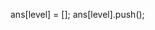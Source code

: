 <!-- 
Tree:
Non-linear structure.
Hierarchical in nature.

Node:
Can have zero or more children.
Has only one parent (except root).
Cannot have cycles: Mean node have only one parent, otherwise it will form cycle (graphs).
Exactly one path exists between any two nodes.
No two parents can share the same child.
Why Tree Data Structures?
Not every type of data can be stored in an array or linked list.
When we need to store hierarchical data, we use trees.

Examples:
File Systems
HTML DOM
Databases
Hierarchical Data Models

Types of Trees:

General Tree: Any number of children.
Binary Tree: At most two children per node.
Binary Search Tree (BST): left < root < right.
Complete Binary Tree: All levels filled except possibly the last.
Full Binary Tree: Each node has 0 or 2 children.
Perfect Binary Tree: Full and all leaves are at the same level.
Balanced Binary Tree: Height is log(n).


Tree Terminology:
Node → A single element in the tree (like a box that holds data).
Parent → A node that has one or more children.
Child → A node that comes directly under another node (its parent).
Sibling → Nodes that share the same parent.
Height → The longest path from a node down to a leaf.
Sub-tree → A smaller tree formed from any node and all its descendants.
Leaf → A node with no children (end point of the tree).

Tree Representation: Using Nodes & Pointers:

Tree Visualisation
        root.val = 1;
        root.left = 2;
        root.right = 3;


What is Tree Traversal? 
Tree traversal is the process of visiting each node in a tree.

Traversal Technique:
Pre-Order Traversal : Root → Left → Right
In-Order Traversal  : Left → Root → Right
Post-Order Traversal:  Left → Right → Root
Order: Traverse Level by Level (Top to Bottom)


Trees : 

The Tree data structure is similar to Linked Lists in that each node contains data and can be linked to other nodes.

We have previously covered data structures like Arrays, Linked Lists, Stacks, and Queues. These are all linear structures, which means that each element follows directly after another in a sequence. Trees however, are different. In a Tree, a single element can have multiple 'next' elements, allowing the data structure to branch out in various directions.

Benefits of Binary Trees over Arrays and Linked Lists:

Arrays : 
        - Good at: Finding an element quickly if you know its position (like “give me the 700th element”).
        - Bad at: Adding or removing elements, because all other elements may need to be shifted around.

Linked Lists
        - Good at: Adding or removing elements anywhere, because you just change a few connections (no shifting).
        - Bad at: Finding a specific element, because you have to start from the beginning and move one by one.

Binary Trees
        - Good at both:
        - Finding elements (faster than linked lists, though not always as direct as arrays).
        - Adding or removing elements (faster than arrays, no shifting needed).

🌳 What root really means
In a binary tree:
   1
  / \
 2   3

Each circle (1, 2, 3) is a node.

The root is the topmost node — the entry point of the whole tree.
So:
root = {
  val: 1,
  left: { val: 2, left: null, right: null },
  right: { val: 3, left: null, right: null }
}
⚙️ So what is root?

root is one node object, not an array.
But that node contains references to its left and right child nodes.
That’s why we can traverse the whole tree just starting from root.

========================================================================================================================
🧠 Why let stack = [root] (not stack = root)

root → is one node object (like { val: 1, left: ..., right: ... })

To use .push() and .pop(), we need a real array — a stack structure.

By writing [root], you create an array containing that first node, so you can treat it like: stack = [node1, node2, node3, ...]
Example : 
let stack = [root];  // ✅ valid stack

while(stack.length) {
  let curr = stack.pop();  // works
}

if you did : 
let stack = root;  // ❌ root is not an array
stack.pop();       // TypeError: stack.pop is not a function

===============================================================
DFS and BFS in Binary Tree:
DFS: Depth First Search
        - DFS explores a tree by going as deep as possible along a branch before backtracking.
BFS: Breadth First Search
        - Explore the tree level by level, explore all nodes at the current level before moving deeper.

===============================================================

🌀 Imagine this real-world situation:
You are inside a maze garden — like the ones in amusement parks.
There are paths and walls.
Your goal is simple:

“Find the exit door 🚪 from the maze.”

You can move in 4 directions — up, down, left, right — but not through walls.

🔹 1. DFS — Depth First Search 🧭
🎯 Idea:

Try one path completely until you reach a dead end.
If it’s blocked, go back (backtrack) and try another way.

🧩 Real-world Example:

You’re walking inside the maze with a marker chalk and a good memory.

You start from the entrance.

You pick one direction — say left — and keep walking forward until you hit a wall.

When you can’t move forward anymore, you go back (backtrack) to the last junction.

Then you try the next unvisited path from there.

You keep repeating this — go deep, backtrack, try again —
until finally you find the exit door.

🧠 DFS in simple words:

You explore deeply before widely.
You care about finishing one route first, then others.

⚙️ Tools (in computer terms):

DFS uses a stack or recursion,
which acts like your memory of the path you took —
so you can backtrack correctly when you hit a wall.

🌳 In short:

You’re like a person who keeps saying: “Let’s go this way first and see how far I can go.”

You explore depth first.

==========================================================================================
🔹 2. BFS — Breadth First Search 🚶‍♂️🚶‍♀️
🎯 Idea:

Explore all nearby paths first, before going deeper.

🧩 Real-world Example:

Now imagine you are inside the same maze,
but this time you have a drone flying above you 🛰️
that can see all possible paths near you.

You start at the entrance.

You first explore all directions you can reach in 1 step.
(All paths right next to you.)

Then, from those new spots, you explore all paths that are 2 steps away.

Then all spots 3 steps away, and so on…

The first time the drone finds the exit,
it’s guaranteed to be the shortest path.

🧠 BFS in simple words:

You explore all paths equally, step by step, like a wave spreading out.

⚙️ Tools (in computer terms):

BFS uses a queue,
which ensures you always explore the oldest (nearest) position before newer ones —
just like exploring all directions one level at a time.


🧩 Simple Summary:

DFS → Like a person exploring the maze deeply → “Let me try this way first!” -> "When you just need a path"

BFS → Like a drone scanning all possible directions level by level → “Check everything near first, then go further.” -> "When you need shortest path"

=================================================================
Array.shift() in JavaScript is O(n) —
because it removes the first element of the array,
and then shifts all remaining elements one place forward.

So inside your while loop, doing .shift() repeatedly can make the total complexity O(n²) for large trees.

=================================================================
Here’s a complete cheat sheet for all commonly used operations:
🧠 JavaScript Array Operations — Time & Space Complexities
| Operation                          | Description                    | Time Complexity | Space Complexity | Notes                           |
|------------------------------------|--------------------------------|-----------------|------------------|----------------------------------|
| arr.push(x)                        | Add element to end             | O(1)            | O(1)             | Constant-time append             |
| arr.pop()                          | Remove element from end        | O(1)            | O(1)             | Constant-time removal            |
| arr.unshift(x)                     | Add element to start           | O(n)            | O(1)             | Shifts all elements right        |
| arr.shift()                        | Remove element from start      | O(n)            | O(1)             | Shifts all elements left         |
| arr[i]                             | Access element by index        | O(1)            | O(1)             | Direct access                    |
| arr[arr.length - 1]                | Access last element (peek)     | O(1)            | O(1)             | Used for top in stack            |
| arr.includes(x)                    | Check if element exists        | O(n)            | O(1)             | Scans entire array               |
| arr.indexOf(x)                     | Find index of element          | O(n)            | O(1)             | Linear search                    |
| arr.slice()                        | Copy part/all of array         | O(k)            | O(k)             | k = elements copied              |
| arr.splice()                       | Insert/remove elements         | O(n)            | O(n)             | Depends on number of moves       |
| arr.concat()                       | Merge two arrays               | O(n + m)        | O(n + m)         | Creates new array                |
| arr.reverse()                      | Reverse array in place         | O(n)            | O(1)             | Modifies same array              |
| arr.sort()                         | Sort array                     | O(n log n)      | O(log n)         | Uses Timsort (hybrid sort)       |
| arr.map() / arr.filter() / reduce()| Create new array via function  | O(n)            | O(n)             | Iterates through all elements    |
| [...arr]                           | Shallow copy (spread operator) | O(n)            | O(n)             | Same as slice() performance      |

========================================================================
| Type               | What happens first                            | Example       | Result             |
| ------------------ | --------------------------------------------- | ------------- | ------------------ |
| **Post-increment** | Uses current value first, *then* increases it | `x = index++` | `x` gets old value |
| **Pre-increment**  | Increases value first, *then* uses it         | `x = ++index` | `x` gets new value |

🔹 Example
let index = 0;

console.log(index++); // prints 0 → then index becomes 1
console.log(index);   // now index = 1

console.log(++index); // increases first → prints 2
console.log(index);   // now index = 2

🧩 Post-increment (index++) vs Pre-increment (++index)
--> 




ans[level] = [];
ans[level].push(); 